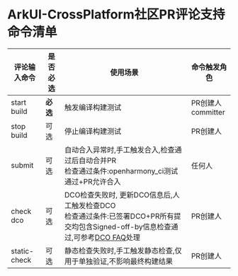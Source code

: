 # ArkUI-CrossPlatform社区PR评论支持命令清单

| 评论输入命令 | 是否必选 | 使用场景                                                     | 命令触发角色          |
| ------------ | -------- | ------------------------------------------------------------ | --------------------- |
| start build  | **必选** | 触发编译构建测试                                             | PR创建人<br>committer |
| stop build   | 可选     | 停止编译构建测试                                             | PR创建人              |
| submit       | 可选     | 自动合入异常时,手工触发合入,检查通过后自动合并PR<br>检查通过条件:openharmony_ci测试通过+PR允许合入 | 任何人                |
| check dco    | 可选     | DCO检查失败时, 更新DCO信息后,人工触发检查DCO<br>检查通过条件:已签署DCO+PR所有提交均包含Signed-off-by信息检查通过,可参考[DCO FAQ](https://gitee.com/openharmony/docs/blob/master/zh-cn/contribute/FAQ.md)处理 | PR创建人              |
| static-check | 可选     | 静态检查失败时,手工触发静态检查,仅用于单独验证,不影响最终构建结果 | PR创建人              |

